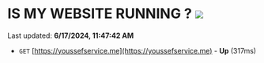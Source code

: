 # IS MY WEBSITE RUNNING ? [![](https://img.shields.io/static/v1?label=Sponsor&message=%E2%9D%A4&logo=GitHub&color=%23fe8e86)](https://github.com/sponsors/Youssef-Lehmam)

Last updated: **6/17/2024, 11:47:42 AM**

- `GET` [https://youssefservice.me](https://youssefservice.me) - **Up** (317ms)
